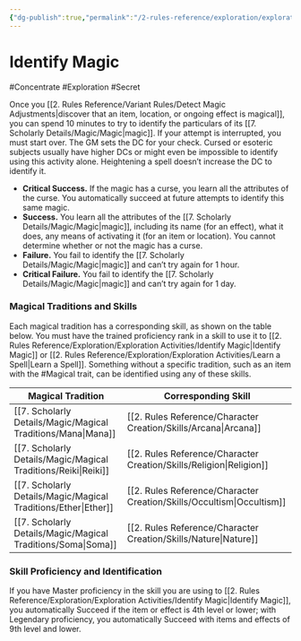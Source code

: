 ```yaml
---
{"dg-publish":true,"permalink":"/2-rules-reference/exploration/exploration-activities/identify-magic/"}
---
```


# Identify Magic
#Concentrate #Exploration #Secret  

Once you [[2. Rules Reference/Variant Rules/Detect Magic Adjustments\|discover that an item, location, or ongoing effect is magical]], you can spend 10 minutes to try to identify the particulars of its [[7. Scholarly Details/Magic/Magic\|magic]]. If your attempt is interrupted, you must start over. The GM sets the DC for your check. Cursed or esoteric subjects usually have higher DCs or might even be impossible to identify using this activity alone. Heightening a spell doesn’t increase the DC to identify it.

- **Critical Success.** If the magic has a curse, you learn all the attributes of the curse. You automatically succeed at future attempts to identify this same magic.
- **Success.** You learn all the attributes of the [[7. Scholarly Details/Magic/Magic\|magic]], including its name (for an effect), what it does, any means of activating it (for an item or location). You cannot determine whether or not the magic has a curse.
- **Failure.** You fail to identify the [[7. Scholarly Details/Magic/Magic\|magic]] and can’t try again for 1 hour.
- **Critical Failure.** You fail to identify the [[7. Scholarly Details/Magic/Magic\|magic]] and can’t try again for 1 day.

### Magical Traditions and Skills
Each magical tradition has a corresponding skill, as shown on the table below. You must have the trained proficiency rank in a skill to use it to [[2. Rules Reference/Exploration/Exploration Activities/Identify Magic\|Identify Magic]] or [[2. Rules Reference/Exploration/Exploration Activities/Learn a Spell\|Learn a Spell]]. Something without a specific tradition, such as an item with the #Magical trait, can be identified using any of these skills.

| Magical Tradition | Corresponding Skill |
| ----------------- | ------------------- |
| [[7. Scholarly Details/Magic/Magical Traditions/Mana\|Mana]]        | [[2. Rules Reference/Character Creation/Skills/Arcana\|Arcana]]              |
| [[7. Scholarly Details/Magic/Magical Traditions/Reiki\|Reiki]]       | [[2. Rules Reference/Character Creation/Skills/Religion\|Religion]]            |
| [[7. Scholarly Details/Magic/Magical Traditions/Ether\|Ether]]       | [[2. Rules Reference/Character Creation/Skills/Occultism\|Occultism]]           |
| [[7. Scholarly Details/Magic/Magical Traditions/Soma\|Soma]]        | [[2. Rules Reference/Character Creation/Skills/Nature\|Nature]]              |

### Skill Proficiency and Identification 
 If you have Master proficiency in the skill you are using to [[2. Rules Reference/Exploration/Exploration Activities/Identify Magic\|Identify Magic]], you automatically Succeed if the item or effect is 4th level or lower; with Legendary proficiency, you automatically Succeed with items and effects of 9th level and lower.